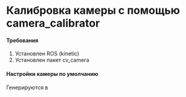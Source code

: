 # Калибровка камеры с помощью camera\_calibrator

#### Требования

1. Установлен ROS \(kinetic\)
2. Установлен пакет cv\_camera

#### Настройки камеры по умолчанию

Генерируются в  



